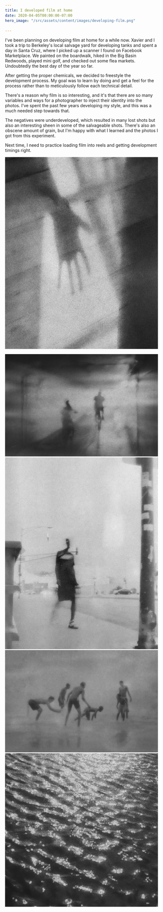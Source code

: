 ```yaml
---
title: I developed film at home
date: 2020-04-05T00:00:00-07:00
hero_image: "/src/assets/content/images/developing-film.png"

---
```

I've been planning on developing film at home for a while now. Xavier and I took a trip to Berkeley's local salvage yard for developing tanks and spent a day in Santa Cruz, where I picked up a scanner I found on Facebook Marketplace. We painted on the boardwalk, hiked in the Big Basin Redwoods, played mini golf, and checked out some flea markets. Undoubtedly the best day of the year so far.

After getting the proper chemicals, we decided to freestyle the development process. My goal was to learn by doing and get a feel for the process rather than to meticulously follow each technical detail.

There's a reason why film is so interesting, and it's that there are so many variables and ways for a photographer to inject their identity into the photos. I've spent the past few years developing my style, and this was a much needed step towards that.

The negatives were underdeveloped, which resulted in many lost shots but also an interesting sheen in some of the salvageable shots. There's also an obscene amount of grain, but I'm happy with what I learned and the photos I got from this experiment.

Next time, I need to practice loading film into reels and getting development timings right. 

![](/src/assets/content/images/img20200405_20590151.jpg)

![](/src/assets/content/images/img20200405_21500718.jpg)![](/src/assets/content/images/img20200405_20593789.jpg)![](/src/assets/content/images/img20200405_22003916.jpg)![](/src/assets/content/images/img20200405_21185439.jpg)